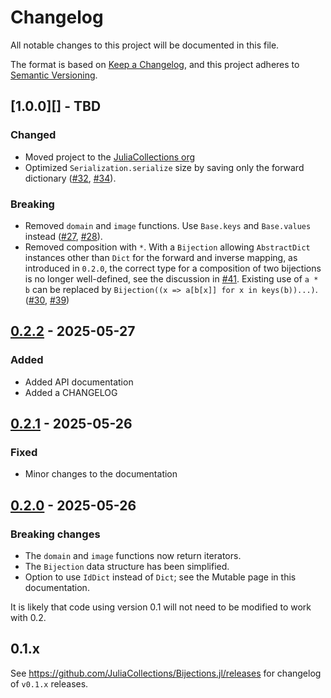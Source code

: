 # Changelog

All notable changes to this project will be documented in this file.

The format is based on [Keep a Changelog](https://keepachangelog.com/en/1.1.0/),
and this project adheres to [Semantic Versioning](https://semver.org/spec/v2.0.0.html).


## [1.0.0][] - TBD


### Changed

* Moved project to the [JuliaCollections org](https://github.com/JuliaCollections)
* Optimized `Serialization.serialize` size by saving only the forward dictionary ([#32][], [#34][]).

### Breaking

* Removed `domain` and `image` functions. Use `Base.keys` and `Base.values` instead ([#27][], [#28][]).
* Removed composition with `*`. With a `Bijection` allowing `AbstractDict` instances other than `Dict` for the forward and inverse mapping, as introduced in `0.2.0`, the correct type for a composition of two bijections is no longer well-defined, see the discussion in [#41][]. Existing use of `a * b` can be replaced by `Bijection((x => a[b[x]] for x in keys(b))...)`.
([#30][], [#39][])


## [0.2.2][] - 2025-05-27

### Added

* Added API documentation
* Added a CHANGELOG


## [0.2.1][] - 2025-05-26

### Fixed

* Minor changes to the documentation


## [0.2.0][] - 2025-05-26

### Breaking changes

* The `domain` and `image` functions now return iterators.
* The `Bijection` data structure has been simplified.
* Option to use `IdDict` instead of `Dict`; see the Mutable page in this documentation.

It is likely that code using version 0.1 will not need to be modified to work with 0.2.


## 0.1.x

See https://github.com/JuliaCollections/Bijections.jl/releases for changelog of `v0.1.x` releases.

[0.2.2]: https://github.com/JuliaCollections/Bijections.jl/releases/tag/v0.2.2
[0.2.1]: https://github.com/JuliaCollections/Bijections.jl/releases/tag/v0.2.1
[0.2.0]: https://github.com/JuliaCollections/Bijections.jl/releases/tag/v0.2.0
[#27]: https://github.com/JuliaCollections/Bijections.jl/issues/27
[#28]: https://github.com/JuliaCollections/Bijections.jl/pull/28
[#30]: https://github.com/JuliaCollections/Bijections.jl/issues/30
[#32]: https://github.com/JuliaCollections/Bijections.jl/issues/32
[#34]: https://github.com/JuliaCollections/Bijections.jl/pull/34
[#39]: https://github.com/JuliaCollections/Bijections.jl/pull/39
[#41]: https://github.com/JuliaCollections/Bijections.jl/pull/41
